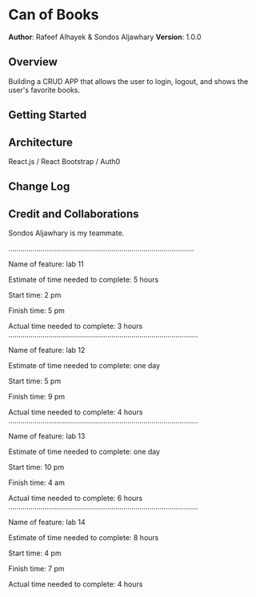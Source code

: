 # Can of Books

**Author**: Rafeef Alhayek & Sondos Aljawhary
**Version**: 1.0.0 

## Overview
Building a CRUD APP that allows the user to login, logout, and shows the user's favorite books.

## Getting Started
<!-- What are the steps that a user must take in order to build this app on their own machine and get it running? -->

## Architecture
React.js / React Bootstrap / Auth0

## Change Log
<!-- Use this area to document the iterative changes made to your application as each feature is successfully implemented. Use time stamps. Here's an example:
01-01-2001 4:59pm - Application now has a fully-functional express server, with a GET route for the location resource. -->

## Credit and Collaborations
Sondos Aljawhary is my teammate.

............................................................................................

Name of feature: lab 11

Estimate of time needed to complete: 5 hours

Start time: 2 pm

Finish time: 5 pm 

Actual time needed to complete: 3 hours
..............................................................................................

Name of feature: lab 12

Estimate of time needed to complete: one day

Start time: 5 pm

Finish time: 9 pm 

Actual time needed to complete: 4 hours
..............................................................................................

Name of feature: lab 13

Estimate of time needed to complete: one day

Start time: 10 pm

Finish time: 4 am 

Actual time needed to complete: 6 hours
..............................................................................................

Name of feature: lab 14

Estimate of time needed to complete: 8 hours

Start time: 4 pm

Finish time: 7 pm

Actual time needed to complete: 4 hours